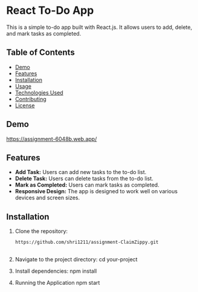 # React To-Do App

This is a simple to-do app built with React.js. It allows users to add, delete, and mark tasks as completed.

## Table of Contents

- [Demo](#demo)
- [Features](#features)
- [Installation](#installation)
- [Usage](#usage)
- [Technologies Used](#technologies-used)
- [Contributing](#contributing)
- [License](#license)

## Demo

https://assignment-6048b.web.app/

## Features

- **Add Task:** Users can add new tasks to the to-do list.
- **Delete Task:** Users can delete tasks from the to-do list.
- **Mark as Completed:** Users can mark tasks as completed.
- **Responsive Design:** The app is designed to work well on various devices and screen sizes.

## Installation

1. Clone the repository:

   ```bash
   https://github.com/shri1211/assignment-ClaimZippy.git
 
2. Navigate to the project directory:
      cd your-project
   
4. Install dependencies:
      npm install

4. Running the Application
      npm start

